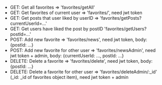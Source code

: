 - GET: Get all favorites => 'favorites/getAll'
- GET: Get favorites of current user => 'favorites/', need jwt token
- GET: Get posts that user liked by userID => 'favorites/getPosts?currentUserId=...'
- GET: Get users have liked the post by postID 'favorites/getUsers?postId=...'
- POST: Add new favorite => 'favorites/news', need jwt token, body: {postId: ...}
- POST: Add new favorite for other user => 'favorites/newsAdmin', need jwt token + admin, body: {currentUserId: ..., postId: ...}
- DELETE: Delete a favorite => 'favorites/delete', need jwt token, body: {postId: ...}
- DELETE: Delete a favorite for other user => 'favorites/deleteAdmin/:_id' (_id: _id of favorites object item), need jwt token + admin